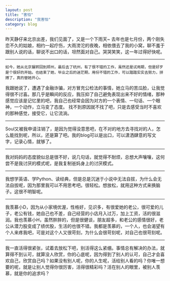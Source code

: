 ```yaml
---
layout: post
title: "害怕"
description: "我害怕"
category: blog
---
```


   昨天静仔来北京出差，我们见面了，又是一个下雨天~
去年也是七月份，两个刚失恋不久的姑娘，相约一起疗伤，大雨滂沱的夜晚，相依偎去了我的小窝，聊不羞于跟别人说的话，聊说不出口的话，坦然面对自己。哭哭笑笑，这一年过得好快呢。

---

    如今，她从北京辗转回到郑州，最后去了杭州，有了很不错的工作，虽然还是试用期，但是好歹是个很好的开始。也结束了她，毕业之后的迷茫期，用份不错的工作，可以踏踏实实去努力，拼搏了，真的替她开心。
    
我跟她说了，遭遇了金融诈骗，对方冒充公检法的事情，她立马的苦瓜脸，让我觉得很不讨喜。那几乎是瞬间的反应，我压抑了自己避免表现出来不好的情绪，那种感觉应该是记忆里的吧，我自己也经常会因为对方的一个表情、一句话、一个眼神，一个动作，立马变了态度。 找不到原因就不找了吧，只是去感受当时不喜欢的那种感觉，接受它，让它流淌。


---


   Soul又被我申请注销了，是因为觉得没意思吧，在不对的地方去寻找对的人，怎么能找到呢，所以，还是算了吧。我的blog可以是出口，可以潇洒肆意的写文字，记录心情，就够了。

---

我对妈妈的态度貌似总是很不好，说几句话，就觉得不耐烦，总想大声嚷嚷，这何尝不是我讨厌的模式呢，是我复制爸妈身上的讨厌模式。


***

我想学英语、学Python、读经典，但是总是沉迷于小说中无法自拔，为什么会无法自拔呢，因为那里我可以不用思考吧。很轻松。想放松，就用这种方式来换脑子。这很不明智呢。

---

我羡慕小D，因为从小家境优渥，性格好，见识多，有很爱她的老公，很可爱的儿子，老公有钱，她自己也不差，自己经营的小店月入过万，加上工资，活的很滋润。我也羡慕小H，虽然胖胖的，但是很健谈，朋友超多，和老公的感情很好，老公从潜力股变成了绩优股，生活的也很不错。我都是羡慕的，一个人，也会渴望有个人来疼我吧，可是对这个人又很苛刻，为什么会很苛刻呢，对自己也很苛刻呢。

---

我一直活得很紧张，试着去放松下吧，别活得这么紧绷。事情总有解决的办法，就算得不到认可，就算没人欣赏，你的心底呢，因为得到了别人的认可，自己才会喜欢自己，欣赏自己吗？如果没有别人呢，你的人生呢，活给别人看的吗？你唯一想要的呢，就是让别人觉得你很厉害，活得很精彩吗？活在别人的眼里，被别人羡慕，就是你的追求吗？
